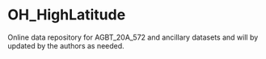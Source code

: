# OH_HighLatitude
Online data repository for AGBT_20A_572 and ancillary datasets and will by updated by the authors as needed.

